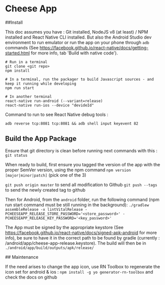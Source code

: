 # Cheese App

##Install

This doc assumes you have : Git installed, NodeJS v8 (at least) / NPM installed and React Native CLI installed. But also the Android Studio dev environment to run emulator or run the app on your phone through `adb` commands (See https://facebook.github.io/react-native/docs/getting-started.html for more info, tab 'Build with native code').


```
# Run in a terminal
git clone <git repo>
npm install

# In a terminal, run the packager to build Javascript sources - and keep it running while developing
npm run start

# In another terminal
react-native run-android (--variant=release) 
react-native run-ios --device "devideId"
```

Command to run to see React Native debug tools :
```
adb reverse tcp:8081 tcp:8081 && adb shell input keyevent 82
```

## Build the App Package

Ensure that git directory is clean before running next commands with this : `git status`

When ready to build, first ensure you tagged the version of the app with the proper SemVer version, using the npm command `npm version [major|minor|patch]` (pick one of the 3)

`git push origin master` to send all modification to Github
`git push --tags` to send the newly created tag to github

Then for Android, from the `android` folder, run the following command (npm run start command must be still running in the background):
`./gradlew assembleRelease -x lintVitalRelease -PCHEESEAPP_RELEASE_STORE_PASSWORD='<store_password>' -PCHEESEAPP_RELEASE_KEY_PASSWORD='<key_password>'`

The App must be signed by the appropriate keystore (See https://facebook.github.io/react-native/docs/signed-apk-android for more info), be sure to have it in the correct path to be found by gradle (currently : /android/app/cheese-app-release.keystore). The build will then be in `./android/app/build/outputs/apk/release/`


## Maintenance

If the need arises to change the app icon, use RN Toolbox to regenerate the icon set for android & ios : `npm install -g yo generator-rn-toolbox` and check the docs on github